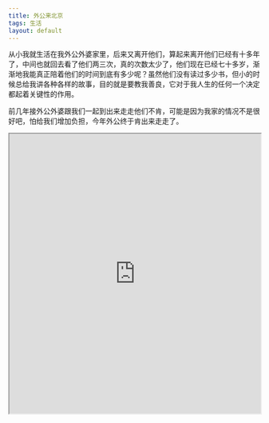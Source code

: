 ```yaml
---
title: 外公来北京
tags: 生活
layout: default
---
```

从小我就生活在我外公外婆家里，后来又离开他们，算起来离开他们已经有十多年了，中间也就回去看了他们两三次，真的次数太少了，他们现在已经七十多岁，渐渐地我能真正陪着他们的时间到底有多少呢？虽然他们没有读过多少书，但小的时候总给我讲各种各样的故事，目的就是要教我善良，它对于我人生的任何一个决定都起着关键性的作用。


前几年接外公外婆跟我们一起到出来走走他们不肯，可能是因为我家的情况不是很好吧，怕给我们增加负担，今年外公终于肯出来走走了。

<iframe width="100%" style="height: 40em" src="http://s36.photobucket.com/user/bob_chengbin/embed/slideshow/bobsfamily/2014Mid-Autumn-Festival"></iframe>
